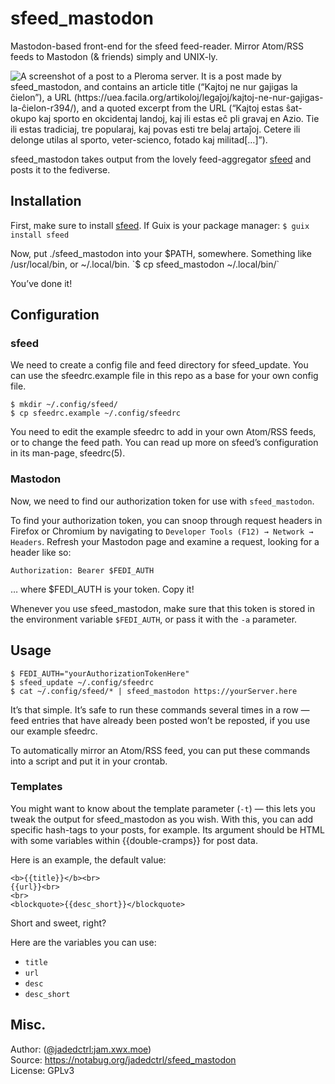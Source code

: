 # sfeed_mastodon

Mastodon-based front-end for the sfeed feed-reader. Mirror Atom/RSS feeds to Mastodon (& friends) simply and UNIX-ly.

![A screenshot of a post to a Pleroma server. It is a post made by sfeed_mastodon, and contains an article title (“Kajtoj ne nur gajigas la ĉielon”), a URL (https://uea.facila.org/artikoloj/legaĵoj/kajtoj-ne-nur-gajigas-la-ĉielon-r394/), and a quoted excerpt from the URL (“Kajtoj estas ŝat-okupo kaj sporto en okcidentaj landoj, kaj ili estas eĉ pli gravaj en Azio. Tie ili estas tradiciaj, tre popularaj, kaj povas esti tre belaj artaĵoj. Cetere ili delonge utilas al sporto, veter-scienco, fotado kaj militad[…]”).](res/screenshot.png)

sfeed_mastodon takes output from the lovely feed-aggregator [sfeed](https://codemadness.org/sfeed-simple-feed-parser.html) and posts it to the fediverse.



## Installation
First, make sure to install [sfeed](https://codemadness.org/sfeed-simple-feed-parser.html).
If Guix is your package manager:
`$ guix install sfeed`

Now, put ./sfeed_mastodon into your $PATH, somewhere. Something like /usr/local/bin, or ~/.local/bin.
`$ cp sfeed_mastodon ~/.local/bin/`

You’ve done it!



## Configuration
### sfeed
We need to create a config file and feed directory for sfeed_update.
You can use the sfeedrc.example file in this repo as a base for your own config file.
```
$ mkdir ~/.config/sfeed/
$ cp sfeedrc.example ~/.config/sfeedrc
```

You need to edit the example sfeedrc to add in your own Atom/RSS feeds, or to change the feed path.
You can read up more on sfeed’s configuration in its man-page¸ sfeedrc(5).


### Mastodon
Now, we need to find our authorization token for use with `sfeed_mastodon`.

To find your authorization token, you can snoop through request headers in Firefox or Chromium by
navigating to `Developer Tools (F12) → Network → Headers`. Refresh your Mastodon page and examine a
request, looking for a header like so:

`Authorization: Bearer $FEDI_AUTH`

… where $FEDI_AUTH is your token. Copy it!

Whenever you use sfeed_mastodon, make sure that this token is stored in the environment variable
`$FEDI_AUTH`, or pass it with the `-a` parameter.



## Usage
```
$ FEDI_AUTH="yourAuthorizationTokenHere"
$ sfeed_update ~/.config/sfeedrc
$ cat ~/.config/sfeed/* | sfeed_mastodon https://yourServer.here
```

It’s that simple. It’s safe to run these commands several times in a row  — feed entries that have
already been posted won’t be reposted, if you use our example sfeedrc.

To automatically mirror an Atom/RSS feed, you can put these commands into a script and put it in your crontab.


### Templates
You might want to know about the template parameter (`-t`) — this lets you tweak the output for
sfeed_mastodon as you wish. With this, you can add specific hash-tags to your posts, for example.
Its argument should be HTML with some variables within {{double-cramps}} for post data. 

Here is an example, the default value:
```
<b>{{title}}</b><br>
{{url}}<br>
<br>
<blockquote>{{desc_short}}</blockquote>
```

Short and sweet, right?

Here are the variables you can use:
* `title`
* `url`
* `desc`
* `desc_short`



## Misc.
Author: ([@jadedctrl:jam.xwx.moe](https://jam.xwx.moe/users/jadedctrl))  
Source: https://notabug.org/jadedctrl/sfeed_mastodon  
License: GPLv3
